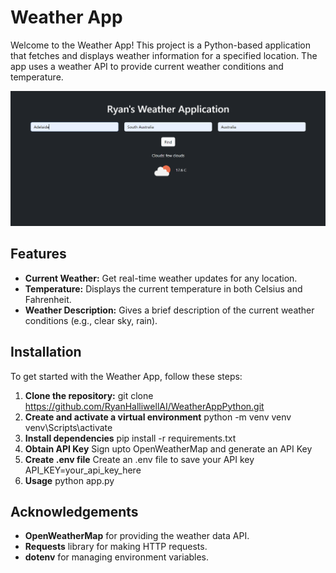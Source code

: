 # Weather App

Welcome to the Weather App! This project is a Python-based application that fetches and displays weather information for a specified location. The app uses a weather API to provide current weather conditions and temperature.

![Screenshot of the Weather App](WeatherAppImage.png)
## Features

- **Current Weather:** Get real-time weather updates for any location.
- **Temperature:** Displays the current temperature in both Celsius and Fahrenheit.
- **Weather Description:** Gives a brief description of the current weather conditions (e.g., clear sky, rain).

## Installation

To get started with the Weather App, follow these steps:

1. **Clone the repository:**
   git clone https://github.com/RyanHalliwellAI/WeatherAppPython.git
2. **Create and activate a virtual environment**
    python -m venv venv
    venv\Scripts\activate
3. **Install dependencies**
    pip install -r requirements.txt
4. **Obtain API Key**
    Sign upto OpenWeatherMap and generate an API Key
5. **Create .env file**
    Create an .env file to save your API key
    API_KEY=your_api_key_here
6. **Usage**
    python app.py

## Acknowledgements
- **OpenWeatherMap** for providing the weather data API.
- **Requests** library for making HTTP requests.
- **dotenv** for managing environment variables.



